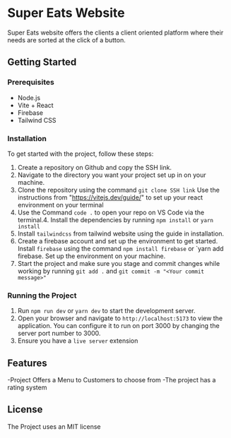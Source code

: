 # Super Eats Website

Super Eats website offers the clients a client oriented platform where their needs are sorted at the click of a button. 


## Getting Started


### Prerequisites

- Node.js
- Vite + React
- Firebase
- Tailwind CSS

### Installation


To get started with the project, follow these steps:

1. Create a repository on Github and copy the SSH link.
2. Navigate to the  directory you want your project set up in on your machine.
3. Clone the repository using the command `git clone SSH link`
Use the instructions from "https://vitejs.dev/guide/" to set up your react environment on your terminal
3. Use the Command `code .` to  open your repo on VS Code via the terminal.4. Install the dependencies by running `npm install` or `yarn install`
5. Install `tailwindcss` from tailwind website using the guide in installation.
6. Create a firebase account and set up the environment to get started. Install `firebase` using the command `npm install firebase` or `yarn add firebase. Set up the environment on your machine.
7. Start the project and make sure you stage and commit changes while working by running `git add .` and `git commit -m "<Your commit message>"`

### Running the Project
1. Run `npm run dev` or `yarn dev` to start the development server.
2. Open your browser and navigate to `http://localhost:5173` to view the application.
You can configure it to run on port 3000 by changing the server port number to 3000.
3. Ensure you have a `live server` extension


## Features

-Project Offers a Menu to Customers to choose from
-The project has a rating system

## License

The Project uses an MIT license

